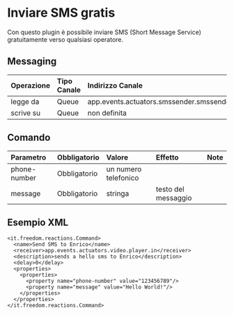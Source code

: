 # Inviare SMS gratis #

Con questo plugin è possibile inviare SMS (Short Message Service) gratuitamente verso qualsiasi operatore.

## Messaging ##

| Operazione | Tipo Canale | Indirizzo Canale |
|:-----------|:------------|:-----------------|
| legge da   | Queue       | app.events.actuators.smssender.smssender.in |
| scrive su  | Queue       | non definita     |

## Comando ##

| Parametro | Obbligatorio | Valore | Effetto | Note |
|:----------|:-------------|:-------|:--------|:-----|
| phone-number   | Obbligatorio | un numero telefonico |         |
| message   | Obbligatorio | stringa | testo del messaggio |      |

## Esempio XML ##


```
<it.freedom.reactions.Command>
  <name>Send SMS to Enrico</name>
  <receiver>app.events.actuators.video.player.in</receiver>
  <description>sends a hello sms to Enrico</description>
  <delay>0</delay>
  <properties>
    <properties>
      <property name="phone-number" value="123456789"/>
      <property name="message" value="Hello World!"/>
    </properties>
  </properties>
</it.freedom.reactions.Command>
```